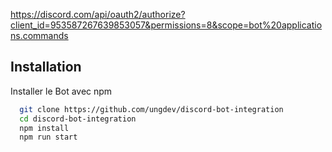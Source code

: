 https://discord.com/api/oauth2/authorize?client_id=953587267639853057&permissions=8&scope=bot%20applications.commands

## Installation

Installer le Bot avec npm

```bash
  git clone https://github.com/ungdev/discord-bot-integration
  cd discord-bot-integration
  npm install
  npm run start
```